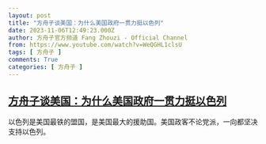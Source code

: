 ```yaml
---
layout: post
title: "方舟子谈美国：为什么美国政府一贯力挺以色列"
date: 2023-11-06T12:49:23.000Z
author: 方舟子官方频道 Fang Zhouzi - Official Channel
from: https://www.youtube.com/watch?v=WeQGHL1clsU
tags: [ 方舟子 ]
comments: True
categories: [ 方舟子 ]
---
```

<!--1699274963000-->
[方舟子谈美国：为什么美国政府一贯力挺以色列](https://www.youtube.com/watch?v=WeQGHL1clsU)
------

<div>
以色列是美国最铁的盟国，是美国最大的援助国。美国政客不论党派，一向都坚决支持以色列。
</div>
